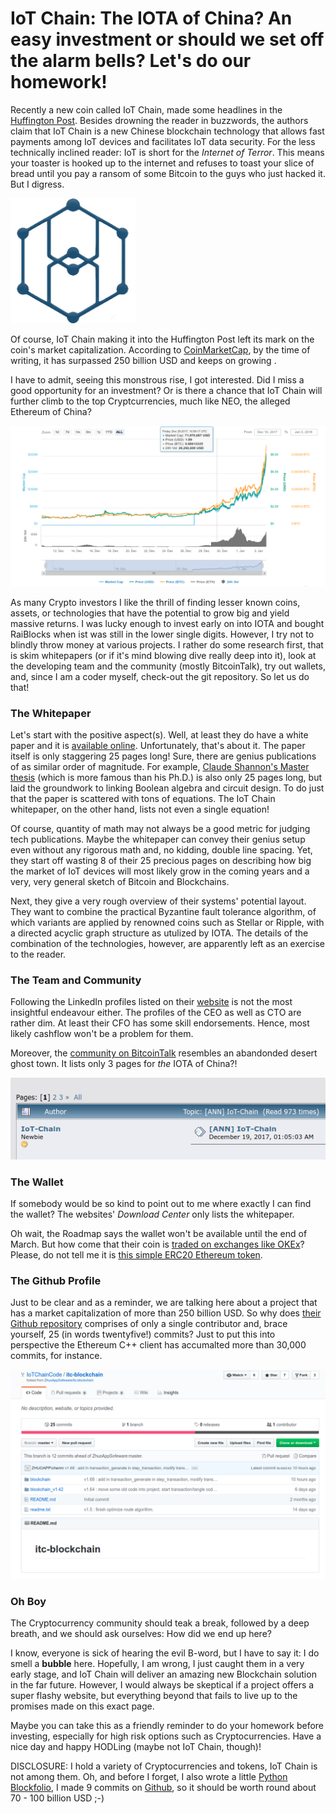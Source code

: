 # IoT Chain: The IOTA of China? An easy investment or should we set off the alarm bells? Let's do our homework!

Recently a new coin called IoT Chain, made some headlines in the
[Huffington Post](https://www.huffingtonpost.com/entry/a-beginners-guide-to-iot-chain-the-iota-of-china_us_5a4a4edee4b06cd2bd03e183).
Besides drowning the reader in buzzwords, the authors claim that IoT Chain
is a new Chinese blockchain technology that allows fast payments among IoT devices
and facilitates IoT data security.
For the less technically inclined reader: IoT is short for the *Internet of Terror*.
This means your toaster is hooked up to the internet and refuses to toast your slice of bread until you pay a ransom
of some Bitcoin to the guys who just hacked it. But I digress.

![IoT Chain](https://raw.githubusercontent.com/SmokinCaterpillar/blog/master/iotchain/iot_chain.png)

Of course, IoT Chain making it into the Huffington Post
left its mark on the coin's market capitalization.
According to [CoinMarketCap](https://coinmarketcap.com/currencies/iot-chain/),
by the time of writing, it has surpassed 250 billion USD and keeps on growing .

I have to admit, seeing this monstrous rise, I got interested.
Did I miss a good opportunity for an investment? Or is there a chance that
IoT Chain will further climb to the top Cryptcurrencies, much like NEO, the
alleged Ethereum of China?

![Surge](https://raw.githubusercontent.com/SmokinCaterpillar/blog/master/iotchain/price_surge.png)

As many Crypto investors I like the thrill of finding lesser known coins, assets, or technologies that
have the potential to grow big and yield massive returns. I was lucky enough to invest early on into IOTA
and bought RaiBlocks when ist was still in the lower single digits. However, I try not to blindly throw
money at various projects. I rather do some research first, that is skim whitepapers
(or if it's mind blowing dive really deep into it),
look at the developing team and the community (mostly BitcoinTalk), try out wallets, and,
since I am a coder myself, check-out the git repository. So let us do that!

### The Whitepaper

Let's start with the positive aspect(s). Well, at least they do
have a white paper and it is [available online](https://iotchain.io/pdf/ITCWHITEPAPER.pdf).
Unfortunately, that's about it. The paper itself is only staggering 25 pages long!
Sure, there are genius publications of as similar order of magnitude. For example,
[Claude Shannon's Master thesis](http://www.cs.virginia.edu/~evans/greatworks/shannon38.pdf)
(which is more famous than his Ph.D.) is also only 25 pages long, but laid the
groundwork to linking Boolean algebra and circuit design. To do just that
the paper is scattered with tons of equations. The IoT Chain whitepaper,
on the other hand, lists not even a single equation!

Of course, quantity of math may not always be a good metric
for judging tech publications. Maybe the whitepaper can convey
their genius setup even without any rigorous math and, no kidding,
double line spacing. Yet, they start off wasting 8 of their 25 precious pages on
describing how big the market of IoT devices will most likely grow
in the coming years and a very, very general sketch of Bitcoin and Blockchains.

Next, they give a very rough overview of their systems' potential layout. They want to combine
the practical Byzantine fault tolerance algorithm, of which variants are applied
by renowned coins such as Stellar or Ripple, with a directed acyclic graph structure as utulized by IOTA.
The details of the combination of the technologies, however,
are apparently left as an exercise to the reader.


### The Team and Community

Following the LinkedIn profiles listed on their [website](https://iotchain.io/)
is not the most insightful endeavour either. The profiles of the CEO as well as CTO
are rather dim. At least their CFO has some skill endorsements.
Hence, most likely cashflow won't be a problem for them.

Moreover, the [community on BitcoinTalk](https://bitcointalk.org/index.php?topic=2612309.0)
resembles an abandonded desert ghost town. It lists only 3 pages for *the* IOTA of China?!

![BitcoinTalk](https://raw.githubusercontent.com/SmokinCaterpillar/blog/master/iotchain/three_pages.png)


### The Wallet

If somebody would be so kind to point out to me where exactly I can find
the wallet? The websites' *Download Center* only lists the whitepaper.

Oh wait, the Roadmap says the wallet won't be available until the end
of March. But how come that their coin is
[traded on exchanges like OKEx](https://coinmarketcap.com/currencies/iot-chain/#markets)?
Please, do not tell me it is
[this simple ERC20 Ethereum token](https://etherscan.io/token/tokenholderchart/0x5e6b6d9abad9093fdc861ea1600eba1b355cd940).

### The Github Profile

Just to be clear and as a reminder,
we are talking here about a project that has a market
capitalization of more than 250 billion USD. So why does
[their Github repository](https://github.com/IoTChainCode/itc-blockchain)
comprises of only a single contributor and, brace yourself, 25
(in words twentyfive!) commits? Just to put this into perspective
the Ethereum C++ client has accumalted more than 30,000 commits, for instance.

![The Repo](https://raw.githubusercontent.com/SmokinCaterpillar/blog/master/iotchain/the_repo.png)

### Oh Boy

The Cryptocurrency community should teak a break, followed by a deep
breath, and we should ask ourselves: How did we end up here?

I know, everyone is sick of hearing the evil B-word, but I have to say it: I do smell
a **bubble** here. Hopefully, I am wrong, I just caught them in a
very early stage, and IoT Chain will deliver an amazing new Blockchain solution in the far future.
However, I would always be skeptical if a project
offers a super flashy website, but everything beyond that fails to live up
to the promises made on this exact page.

Maybe you can take this as a friendly reminder to do your homework before
investing, especially for high risk options such as Cryptocurrencies.
Have a nice day and happy HODLing (maybe not IoT Chain, though)!


DISCLOSURE: I hold a variety of Cryptocurrencies and tokens, IoT Chain is
not among them. Oh, and before I forget,
I also wrote a little [Python Blockfolio](https://steemit.com/cryptocurrency/@smcaterpillar/how-much-are-my-cryptocurrency-investments-worth-a-simple-blockfolio-using-python-and-coinmarketcap),
I made 9 commits on [Github](https://github.com/SmokinCaterpillar/blockfolio), so it should be worth round about 70 - 100 billion USD ;-)